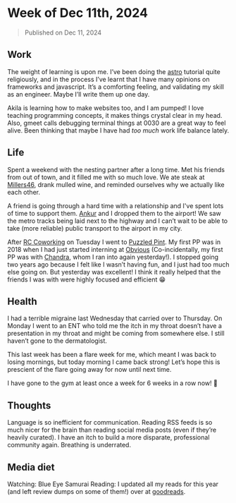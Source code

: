 # Week of Dec 11th, 2024

> Published on Dec 11, 2024

## Work

The weight of learning is upon me.
I’ve been doing the [astro](https://astro.build/) tutorial quite religiously, and in the process I’ve learnt that I have many opinions on frameworks and javascript. It’s a comforting feeling, and validating my skill as an engineer. Maybe I’ll write them up one day.

Akila is learning how to make websites too, and I am pumped! I love teaching programming concepts, it makes things crystal clear in my head. Also, gmeet calls debugging terminal things at 0030 are a great way to feel alive. Been thinking that maybe I have had _too much_ work life balance lately.

## Life

Spent a weekend with the nesting partner after a long time. Met his friends from out of town, and it filled me with so much love. We ate steak at [Millers46](https://maps.app.goo.gl/Qgchx123kHj1L6QAA), drank mulled wine, and reminded ourselves why we actually like each other.

A friend is going through a hard time with a relationship and I've spent lots of time to support them. [Ankur](https://ankursethi.in/) and I dropped them to the airport! We saw the metro tracks being laid next to the highway and I can’t wait to be able to take (more reliable) public transport to the airport in my city.

After [RC Coworking](https://captnemo.in/cowork/) on Tuesday I went to [Puzzled Pint](https://blr.puzzledpint.com/). My first PP was in 2018 when I had just started interning at [Obvious](https://obvious.in/) (Co-incidentally, my first PP was with [Chandra](https://nchandrasekharr.github.io/), whom I ran into again yesterday!). I stopped going two years ago because I felt like I wasn’t having fun, and I just had too much else going on. But yesterday was excellent! I think it really helped that the friends I was with were highly focused and efficient 😁

## Health

I had a terrible migraine last Wednesday that carried over to Thursday.
On Monday I went to an ENT who told me the itch in my throat doesn’t have a presentation in my throat and might be coming from somewhere else.
I still haven’t gone to the dermatologist.

This last week has been a flare week for me, which meant I was back to losing mornings, but today morning I came back strong! Let’s hope this is prescient of the flare going away for now until next time.

I have gone to the gym at least once a week for 6 weeks in a row now! 🥳

## Thoughts

Language is so inefficient for communication. Reading RSS feeds is so much nicer for the brain than reading social media posts (even if they’re heavily curated). I have an itch to build a more disparate, professional community again. Breathing is underrated.

## Media diet

Watching: Blue Eye Samurai
Reading: I updated all my reads for this year (and left review dumps on some of them!) over at [goodreads](https://www.goodreads.com/tanvibhakta).

